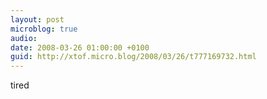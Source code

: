 ```yaml
---
layout: post
microblog: true
audio: 
date: 2008-03-26 01:00:00 +0100
guid: http://xtof.micro.blog/2008/03/26/t777169732.html
---
```

tired
